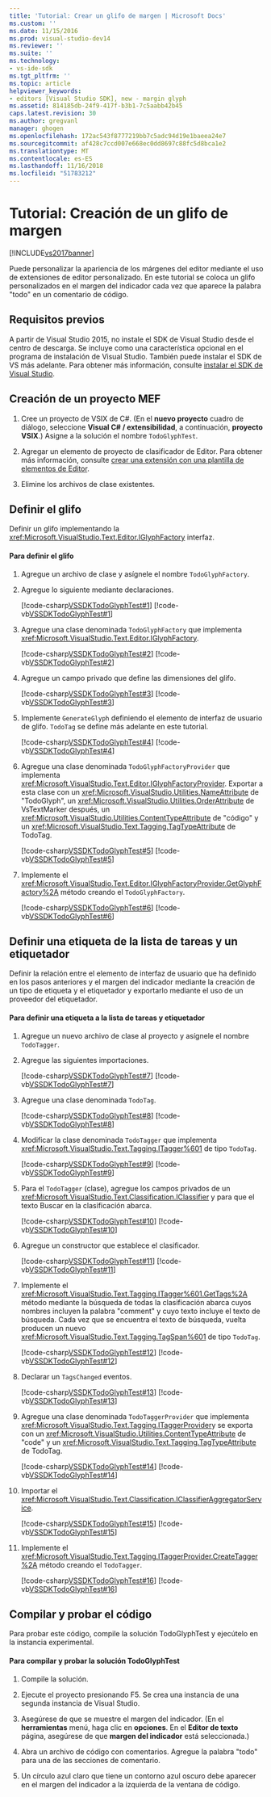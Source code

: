 ```yaml
---
title: 'Tutorial: Crear un glifo de margen | Microsoft Docs'
ms.custom: ''
ms.date: 11/15/2016
ms.prod: visual-studio-dev14
ms.reviewer: ''
ms.suite: ''
ms.technology:
- vs-ide-sdk
ms.tgt_pltfrm: ''
ms.topic: article
helpviewer_keywords:
- editors [Visual Studio SDK], new - margin glyph
ms.assetid: 814185db-24f9-417f-b3b1-7c5aabb42b45
caps.latest.revision: 30
ms.author: gregvanl
manager: ghogen
ms.openlocfilehash: 172ac543f8777219bb7c5adc94d19e1baeea24e7
ms.sourcegitcommit: af428c7ccd007e668ec0dd8697c88fc5d8bca1e2
ms.translationtype: MT
ms.contentlocale: es-ES
ms.lasthandoff: 11/16/2018
ms.locfileid: "51783212"
---
```

# <a name="walkthrough-creating-a-margin-glyph"></a>Tutorial: Creación de un glifo de margen
[!INCLUDE[vs2017banner](../includes/vs2017banner.md)]

Puede personalizar la apariencia de los márgenes del editor mediante el uso de extensiones de editor personalizado. En este tutorial se coloca un glifo personalizados en el margen del indicador cada vez que aparece la palabra "todo" en un comentario de código.  
  
## <a name="prerequisites"></a>Requisitos previos  
 A partir de Visual Studio 2015, no instale el SDK de Visual Studio desde el centro de descarga. Se incluye como una característica opcional en el programa de instalación de Visual Studio. También puede instalar el SDK de VS más adelante. Para obtener más información, consulte [instalar el SDK de Visual Studio](../extensibility/installing-the-visual-studio-sdk.md).  
  
## <a name="creating-a-mef-project"></a>Creación de un proyecto MEF  
  
1.  Cree un proyecto de VSIX de C#. (En el **nuevo proyecto** cuadro de diálogo, seleccione **Visual C# / extensibilidad**, a continuación, **proyecto VSIX**.) Asigne a la solución el nombre `TodoGlyphTest`.  
  
2.  Agregar un elemento de proyecto de clasificador de Editor. Para obtener más información, consulte [crear una extensión con una plantilla de elementos de Editor](../extensibility/creating-an-extension-with-an-editor-item-template.md).  
  
3.  Elimine los archivos de clase existentes.  
  
## <a name="defining-the-glyph"></a>Definir el glifo  
 Definir un glifo implementando la <xref:Microsoft.VisualStudio.Text.Editor.IGlyphFactory> interfaz.  
  
#### <a name="to-define-the-glyph"></a>Para definir el glifo  
  
1.  Agregue un archivo de clase y asígnele el nombre `TodoGlyphFactory`.  
  
2.  Agregue lo siguiente mediante declaraciones.  
  
     [!code-csharp[VSSDKTodoGlyphTest#1](../snippets/csharp/VS_Snippets_VSSDK/vssdktodoglyphtest/cs/todoglyphfactory.cs#1)]
     [!code-vb[VSSDKTodoGlyphTest#1](../snippets/visualbasic/VS_Snippets_VSSDK/vssdktodoglyphtest/vb/todoglyphfactory.vb#1)]  
  
3.  Agregue una clase denominada `TodoGlyphFactory` que implementa <xref:Microsoft.VisualStudio.Text.Editor.IGlyphFactory>.  
  
     [!code-csharp[VSSDKTodoGlyphTest#2](../snippets/csharp/VS_Snippets_VSSDK/vssdktodoglyphtest/cs/todoglyphfactory.cs#2)]
     [!code-vb[VSSDKTodoGlyphTest#2](../snippets/visualbasic/VS_Snippets_VSSDK/vssdktodoglyphtest/vb/todoglyphfactory.vb#2)]  
  
4.  Agregue un campo privado que define las dimensiones del glifo.  
  
     [!code-csharp[VSSDKTodoGlyphTest#3](../snippets/csharp/VS_Snippets_VSSDK/vssdktodoglyphtest/cs/todoglyphfactory.cs#3)]
     [!code-vb[VSSDKTodoGlyphTest#3](../snippets/visualbasic/VS_Snippets_VSSDK/vssdktodoglyphtest/vb/todoglyphfactory.vb#3)]  
  
5.  Implemente `GenerateGlyph` definiendo el elemento de interfaz de usuario de glifo. `TodoTag` se define más adelante en este tutorial.  
  
     [!code-csharp[VSSDKTodoGlyphTest#4](../snippets/csharp/VS_Snippets_VSSDK/vssdktodoglyphtest/cs/todoglyphfactory.cs#4)]
     [!code-vb[VSSDKTodoGlyphTest#4](../snippets/visualbasic/VS_Snippets_VSSDK/vssdktodoglyphtest/vb/todoglyphfactory.vb#4)]  
  
6.  Agregue una clase denominada `TodoGlyphFactoryProvider` que implementa <xref:Microsoft.VisualStudio.Text.Editor.IGlyphFactoryProvider>. Exportar a esta clase con un <xref:Microsoft.VisualStudio.Utilities.NameAttribute> de "TodoGlyph", un <xref:Microsoft.VisualStudio.Utilities.OrderAttribute> de VsTextMarker después, un <xref:Microsoft.VisualStudio.Utilities.ContentTypeAttribute> de "código" y un <xref:Microsoft.VisualStudio.Text.Tagging.TagTypeAttribute> de TodoTag.  
  
     [!code-csharp[VSSDKTodoGlyphTest#5](../snippets/csharp/VS_Snippets_VSSDK/vssdktodoglyphtest/cs/todoglyphfactory.cs#5)]
     [!code-vb[VSSDKTodoGlyphTest#5](../snippets/visualbasic/VS_Snippets_VSSDK/vssdktodoglyphtest/vb/todoglyphfactory.vb#5)]  
  
7.  Implemente el <xref:Microsoft.VisualStudio.Text.Editor.IGlyphFactoryProvider.GetGlyphFactory%2A> método creando el `TodoGlyphFactory`.  
  
     [!code-csharp[VSSDKTodoGlyphTest#6](../snippets/csharp/VS_Snippets_VSSDK/vssdktodoglyphtest/cs/todoglyphfactory.cs#6)]
     [!code-vb[VSSDKTodoGlyphTest#6](../snippets/visualbasic/VS_Snippets_VSSDK/vssdktodoglyphtest/vb/todoglyphfactory.vb#6)]  
  
## <a name="defining-a-todo-tag-and-tagger"></a>Definir una etiqueta de la lista de tareas y un etiquetador  
 Definir la relación entre el elemento de interfaz de usuario que ha definido en los pasos anteriores y el margen del indicador mediante la creación de un tipo de etiqueta y el etiquetador y exportarlo mediante el uso de un proveedor del etiquetador.  
  
#### <a name="to-define-a-todo-tag-and-tagger"></a>Para definir una etiqueta a la lista de tareas y etiquetador  
  
1.  Agregue un nuevo archivo de clase al proyecto y asígnele el nombre `TodoTagger`.  
  
2.  Agregue las siguientes importaciones.  
  
     [!code-csharp[VSSDKTodoGlyphTest#7](../snippets/csharp/VS_Snippets_VSSDK/vssdktodoglyphtest/cs/todotagger.cs#7)]
     [!code-vb[VSSDKTodoGlyphTest#7](../snippets/visualbasic/VS_Snippets_VSSDK/vssdktodoglyphtest/vb/todotagger.vb#7)]  
  
3.  Agregue una clase denominada `TodoTag`.  
  
     [!code-csharp[VSSDKTodoGlyphTest#8](../snippets/csharp/VS_Snippets_VSSDK/vssdktodoglyphtest/cs/todotagger.cs#8)]
     [!code-vb[VSSDKTodoGlyphTest#8](../snippets/visualbasic/VS_Snippets_VSSDK/vssdktodoglyphtest/vb/todotagger.vb#8)]  
  
4.  Modificar la clase denominada `TodoTagger` que implementa <xref:Microsoft.VisualStudio.Text.Tagging.ITagger%601> de tipo `TodoTag`.  
  
     [!code-csharp[VSSDKTodoGlyphTest#9](../snippets/csharp/VS_Snippets_VSSDK/vssdktodoglyphtest/cs/todotagger.cs#9)]
     [!code-vb[VSSDKTodoGlyphTest#9](../snippets/visualbasic/VS_Snippets_VSSDK/vssdktodoglyphtest/vb/todotagger.vb#9)]  
  
5.  Para el `TodoTagger` (clase), agregue los campos privados de un <xref:Microsoft.VisualStudio.Text.Classification.IClassifier> y para que el texto Buscar en la clasificación abarca.  
  
     [!code-csharp[VSSDKTodoGlyphTest#10](../snippets/csharp/VS_Snippets_VSSDK/vssdktodoglyphtest/cs/todotagger.cs#10)]
     [!code-vb[VSSDKTodoGlyphTest#10](../snippets/visualbasic/VS_Snippets_VSSDK/vssdktodoglyphtest/vb/todotagger.vb#10)]  
  
6.  Agregue un constructor que establece el clasificador.  
  
     [!code-csharp[VSSDKTodoGlyphTest#11](../snippets/csharp/VS_Snippets_VSSDK/vssdktodoglyphtest/cs/todotagger.cs#11)]
     [!code-vb[VSSDKTodoGlyphTest#11](../snippets/visualbasic/VS_Snippets_VSSDK/vssdktodoglyphtest/vb/todotagger.vb#11)]  
  
7.  Implemente el <xref:Microsoft.VisualStudio.Text.Tagging.ITagger%601.GetTags%2A> método mediante la búsqueda de todas la clasificación abarca cuyos nombres incluyen la palabra "comment" y cuyo texto incluye el texto de búsqueda. Cada vez que se encuentra el texto de búsqueda, vuelta producen un nuevo <xref:Microsoft.VisualStudio.Text.Tagging.TagSpan%601> de tipo `TodoTag`.  
  
     [!code-csharp[VSSDKTodoGlyphTest#12](../snippets/csharp/VS_Snippets_VSSDK/vssdktodoglyphtest/cs/todotagger.cs#12)]
     [!code-vb[VSSDKTodoGlyphTest#12](../snippets/visualbasic/VS_Snippets_VSSDK/vssdktodoglyphtest/vb/todotagger.vb#12)]  
  
8.  Declarar un `TagsChanged` eventos.  
  
     [!code-csharp[VSSDKTodoGlyphTest#13](../snippets/csharp/VS_Snippets_VSSDK/vssdktodoglyphtest/cs/todotagger.cs#13)]
     [!code-vb[VSSDKTodoGlyphTest#13](../snippets/visualbasic/VS_Snippets_VSSDK/vssdktodoglyphtest/vb/todotagger.vb#13)]  
  
9. Agregue una clase denominada `TodoTaggerProvider` que implementa <xref:Microsoft.VisualStudio.Text.Tagging.ITaggerProvider>y se exporta con un <xref:Microsoft.VisualStudio.Utilities.ContentTypeAttribute> de "code" y un <xref:Microsoft.VisualStudio.Text.Tagging.TagTypeAttribute> de TodoTag.  
  
     [!code-csharp[VSSDKTodoGlyphTest#14](../snippets/csharp/VS_Snippets_VSSDK/vssdktodoglyphtest/cs/todotagger.cs#14)]
     [!code-vb[VSSDKTodoGlyphTest#14](../snippets/visualbasic/VS_Snippets_VSSDK/vssdktodoglyphtest/vb/todotagger.vb#14)]  
  
10. Importar el <xref:Microsoft.VisualStudio.Text.Classification.IClassifierAggregatorService>.  
  
     [!code-csharp[VSSDKTodoGlyphTest#15](../snippets/csharp/VS_Snippets_VSSDK/vssdktodoglyphtest/cs/todotagger.cs#15)]
     [!code-vb[VSSDKTodoGlyphTest#15](../snippets/visualbasic/VS_Snippets_VSSDK/vssdktodoglyphtest/vb/todotagger.vb#15)]  
  
11. Implemente el <xref:Microsoft.VisualStudio.Text.Tagging.ITaggerProvider.CreateTagger%2A> método creando el `TodoTagger`.  
  
     [!code-csharp[VSSDKTodoGlyphTest#16](../snippets/csharp/VS_Snippets_VSSDK/vssdktodoglyphtest/cs/todotagger.cs#16)]
     [!code-vb[VSSDKTodoGlyphTest#16](../snippets/visualbasic/VS_Snippets_VSSDK/vssdktodoglyphtest/vb/todotagger.vb#16)]  
  
## <a name="building-and-testing-the-code"></a>Compilar y probar el código  
 Para probar este código, compile la solución TodoGlyphTest y ejecútelo en la instancia experimental.  
  
#### <a name="to-build-and-test-the-todoglyphtest-solution"></a>Para compilar y probar la solución TodoGlyphTest  
  
1.  Compile la solución.  
  
2.  Ejecute el proyecto presionando F5. Se crea una instancia de una segunda instancia de Visual Studio.  
  
3.  Asegúrese de que se muestre el margen del indicador. (En el **herramientas** menú, haga clic en **opciones**. En el **Editor de texto** página, asegúrese de que **margen del indicador** está seleccionada.)  
  
4.  Abra un archivo de código con comentarios. Agregue la palabra "todo" para una de las secciones de comentario.  
  
5.  Un círculo azul claro que tiene un contorno azul oscuro debe aparecer en el margen del indicador a la izquierda de la ventana de código.


